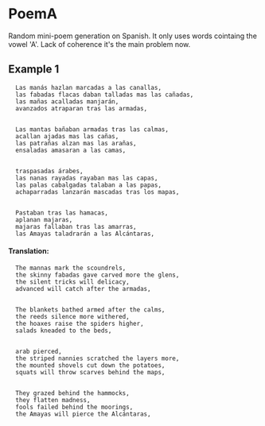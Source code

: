 # PoemA
Random mini-poem generation on Spanish. It only uses words cointaing the vowel 'A'. Lack of coherence it's the main problem now.

## Example 1

      Las manás hazlan marcadas a las canallas,
      las fabadas flacas daban talladas mas las cañadas,
      las mañas acalladas manjarán,
      avanzados atraparan tras las armadas,


      Las mantas bañaban armadas tras las calmas,
      acallan ajadas mas las cañas,
      las patrañas alzan mas las arañas,
      ensaladas amasaran a las camas,


      traspasadas árabes,
      las nanas rayadas rayaban mas las capas,
      las palas cabalgadas talaban a las papas,
      achaparradas lanzarán mascadas tras los mapas,


      Pastaban tras las hamacas,
      aplanan majaras,
      majaras fallaban tras las amarras,
      las Amayas taladrarán a las Alcántaras,


#### Translation:

      The mannas mark the scoundrels,
      the skinny fabadas gave carved more the glens,
      the silent tricks will delicacy,
      advanced will catch after the armadas,


      The blankets bathed armed after the calms,
      the reeds silence more withered,
      the hoaxes raise the spiders higher,
      salads kneaded to the beds,


      arab pierced,
      the striped nannies scratched the layers more,
      the mounted shovels cut down the potatoes,
      squats will throw scarves behind the maps,


      They grazed behind the hammocks,
      they flatten madness,
      fools failed behind the moorings,
      the Amayas will pierce the Alcántaras,
